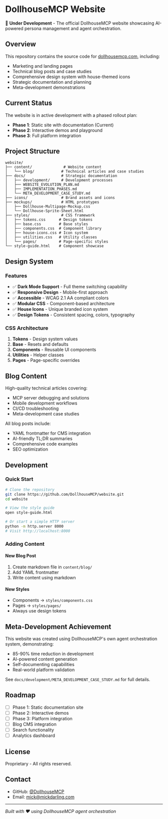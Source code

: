 # DollhouseMCP Website

🚧 **Under Development** - The official DollhouseMCP website showcasing AI-powered persona management and agent orchestration.

## Overview

This repository contains the source code for [dollhousemcp.com](https://dollhousemcp.com), including:
- Marketing and landing pages
- Technical blog posts and case studies
- Comprehensive design system with house-themed icons
- Strategic documentation and planning
- Meta-development demonstrations

## Current Status

The website is in active development with a phased rollout plan:
- **Phase 1**: Static site with documentation (Current)
- **Phase 2**: Interactive demos and playground
- **Phase 3**: Full platform integration

## Project Structure

```
website/
├── content/              # Website content
│   └── blog/            # Technical articles and case studies
├── docs/                # Strategic documentation
│   ├── development/     # Development processes
│   ├── WEBSITE_EVOLUTION_PLAN.md
│   ├── IMPLEMENTATION_PHASES.md
│   └── META_DEVELOPMENT_CASE_STUDY.md
├── icons/               # Brand assets and icons
├── mockups/             # HTML prototypes
│   ├── Dollhouse-Multipage-Mockup.css
│   └── Dollhouse-Sprite-Sheet.html
├── styles/              # CSS framework
│   ├── tokens.css      # Design tokens
│   ├── base.css        # Base styles
│   ├── components.css  # Component library
│   ├── house-icons.css # Icon system
│   ├── utilities.css   # Utility classes
│   └── pages/          # Page-specific styles
└── style-guide.html    # Component showcase
```

## Design System

### Features
- ✅ **Dark Mode Support** - Full theme switching capability
- ✅ **Responsive Design** - Mobile-first approach
- ✅ **Accessible** - WCAG 2.1 AA compliant colors
- ✅ **Modular CSS** - Component-based architecture
- ✅ **House Icons** - Unique branded icon system
- ✅ **Design Tokens** - Consistent spacing, colors, typography

### CSS Architecture
1. **Tokens** - Design system values
2. **Base** - Resets and defaults
3. **Components** - Reusable UI components
4. **Utilities** - Helper classes
5. **Pages** - Page-specific overrides

## Blog Content

High-quality technical articles covering:
- MCP server debugging and solutions
- Mobile development workflows
- CI/CD troubleshooting
- Meta-development case studies

All blog posts include:
- YAML frontmatter for CMS integration
- AI-friendly TL;DR summaries
- Comprehensive code examples
- SEO optimization

## Development

### Quick Start

```bash
# Clone the repository
git clone https://github.com/DollhouseMCP/website.git
cd website

# View the style guide
open style-guide.html

# Or start a simple HTTP server
python -m http.server 8000
# Visit http://localhost:8000
```

### Adding Content

#### New Blog Post
1. Create markdown file in `content/blog/`
2. Add YAML frontmatter
3. Write content using markdown

#### New Styles
- Components → `styles/components.css`
- Pages → `styles/pages/`
- Always use design tokens

## Meta-Development Achievement

This website was created using DollhouseMCP's own agent orchestration system, demonstrating:
- 85-90% time reduction in development
- AI-powered content generation
- Self-documenting capabilities
- Real-world platform validation

See `docs/development/META_DEVELOPMENT_CASE_STUDY.md` for full details.

## Roadmap

- [ ] Phase 1: Static documentation site
- [ ] Phase 2: Interactive demos
- [ ] Phase 3: Platform integration
- [ ] Blog CMS integration
- [ ] Search functionality
- [ ] Analytics dashboard

## License

Proprietary - All rights reserved.

## Contact

- GitHub: [@DollhouseMCP](https://github.com/DollhouseMCP)
- Email: mick@mickdarling.com

---

*Built with ❤️ using DollhouseMCP agent orchestration*